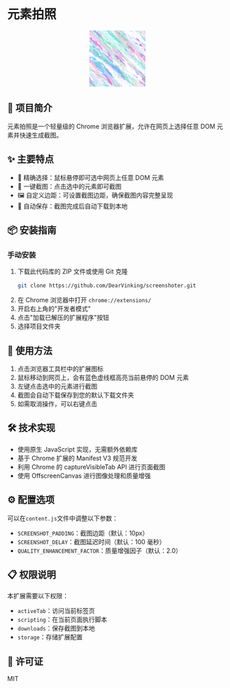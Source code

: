 # 元素拍照

<p align="center">
  <img src="icons/icon128.png" width="128" height="128" alt="元素拍照图标">
</p>

## 📝 项目简介

元素拍照是一个轻量级的 Chrome 浏览器扩展，允许在网页上选择任意 DOM 元素并快速生成截图。

## ✨ 主要特点

- 🎯 精确选择：鼠标悬停即可选中网页上任意 DOM 元素
- 📸 一键截图：点击选中的元素即可截图
- 🖼️ 自定义边距：可设置截图边距，确保截图内容完整呈现
- 💾 自动保存：截图完成后自动下载到本地

## 📦 安装指南

### 手动安装

1. 下载此代码库的 ZIP 文件或使用 Git 克隆
   ```bash
   git clone https://github.com/DearVinking/screenshoter.git
   ```
2. 在 Chrome 浏览器中打开 `chrome://extensions/`
3. 开启右上角的"开发者模式"
4. 点击"加载已解压的扩展程序"按钮
5. 选择项目文件夹

## 🚀 使用方法

1. 点击浏览器工具栏中的扩展图标
2. 鼠标移动到网页上，会有蓝色虚线框高亮当前悬停的 DOM 元素
3. 左键点击选中的元素进行截图
4. 截图会自动下载保存到您的默认下载文件夹
5. 如需取消操作，可以右键点击

## 🛠️ 技术实现

- 使用原生 JavaScript 实现，无需额外依赖库
- 基于 Chrome 扩展的 Manifest V3 规范开发
- 利用 Chrome 的 captureVisibleTab API 进行页面截图
- 使用 OffscreenCanvas 进行图像处理和质量增强

## ⚙️ 配置选项

可以在`content.js`文件中调整以下参数：

- `SCREENSHOT_PADDING`：截图边距（默认：10px）
- `SCREENSHOT_DELAY`：截图延迟时间（默认：100 毫秒）
- `QUALITY_ENHANCEMENT_FACTOR`：质量增强因子（默认：2.0）

## 📋 权限说明

本扩展需要以下权限：

- `activeTab`：访问当前标签页
- `scripting`：在当前页面执行脚本
- `downloads`：保存截图到本地
- `storage`：存储扩展配置

## 📄 许可证

MIT
